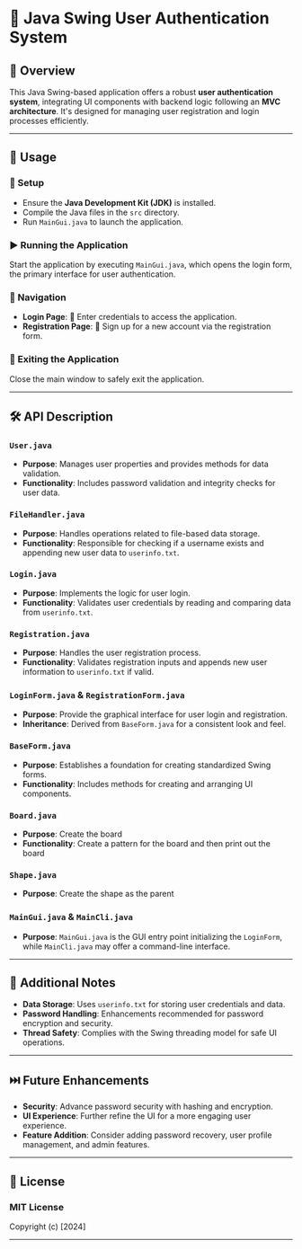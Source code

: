 # 🌟 Java Swing User Authentication System

## 📌 Overview

This Java Swing-based application offers a robust **user authentication system**, integrating UI components with backend logic following an **MVC architecture**. It's designed for managing user registration and login processes efficiently.

---

## 🚀 Usage

### 🔧 Setup

- Ensure the **Java Development Kit (JDK)** is installed.
- Compile the Java files in the `src` directory.
- Run `MainGui.java` to launch the application.

### ▶️ Running the Application

Start the application by executing `MainGui.java`, which opens the login form, the primary interface for user authentication.

### 🧭 Navigation

- **Login Page**: 🚪 Enter credentials to access the application.
- **Registration Page**: 📝 Sign up for a new account via the registration form.

### 🚪 Exiting the Application

Close the main window to safely exit the application.

---

## 🛠️ API Description

### `User.java`

- **Purpose**: Manages user properties and provides methods for data validation.
- **Functionality**: Includes password validation and integrity checks for user data.

### `FileHandler.java`

- **Purpose**: Handles operations related to file-based data storage.
- **Functionality**: Responsible for checking if a username exists and appending new user data to `userinfo.txt`.

### `Login.java`

- **Purpose**: Implements the logic for user login.
- **Functionality**: Validates user credentials by reading and comparing data from `userinfo.txt`.

### `Registration.java`

- **Purpose**: Handles the user registration process.
- **Functionality**: Validates registration inputs and appends new user information to `userinfo.txt` if valid.

### `LoginForm.java` & `RegistrationForm.java`

- **Purpose**: Provide the graphical interface for user login and registration.
- **Inheritance**: Derived from `BaseForm.java` for a consistent look and feel.

### `BaseForm.java`

- **Purpose**: Establishes a foundation for creating standardized Swing forms.
- **Functionality**: Includes methods for creating and arranging UI components.

### `Board.java`

- **Purpose**: Create the board
- **Functionality**: Create a pattern for the board and then print out the board

### `Shape.java`

- **Purpose**: Create the shape as the parent

### `MainGui.java` & `MainCli.java`

- **Purpose**: `MainGui.java` is the GUI entry point initializing the `LoginForm`, while `MainCli.java` may offer a command-line interface.

---

## 📝 Additional Notes

- **Data Storage**: Uses `userinfo.txt` for storing user credentials and data.
- **Password Handling**: Enhancements recommended for password encryption and security.
- **Thread Safety**: Complies with the Swing threading model for safe UI operations.

---

## ⏭️ Future Enhancements

- **Security**: Advance password security with hashing and encryption.
- **UI Experience**: Further refine the UI for a more engaging user experience.
- **Feature Addition**: Consider adding password recovery, user profile management, and admin features.

---

## 📜 License

### MIT License

Copyright (c) [2024]

---
